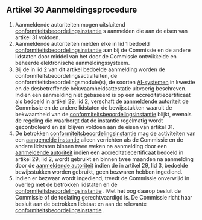 ## Artikel 30 Aanmeldingsprocedure

1. Aanmeldende autoriteiten mogen uitsluitend [conformiteitsbeoordelingsinstantie](a3.md#^confins) s aanmelden die aan de eisen van artikel 31 voldoen.
2. Aanmeldende autoriteiten melden elke in lid 1 bedoeld [conformiteitsbeoordelingsinstantie](a3.md#^confins) aan bij de Commissie en de andere lidstaten door middel van het door de Commissie ontwikkelde en beheerde elektronische aanmeldingssysteem.
3. Bij de in lid 2 van dit artikel bedoelde aanmelding worden de conformiteitsbeoordelingsactiviteiten, de conformiteitsbeoordelingsmodule(s), de soorten [AI-systemen](a3.md#^ai-systeem) in kwestie en de desbetreffende bekwaamheidsattestatie uitvoerig beschreven. Indien een aanmelding niet gebaseerd is op een accreditatiecertificaat als bedoeld in artikel 29, lid 2, verschaft de [aanmeldende autoriteit](a3.md#^aanmeldende) de Commissie en de andere lidstaten de bewijsstukken waaruit de bekwaamheid van de [conformiteitsbeoordelingsinstantie](a3.md#^confins) blijkt, evenals de regeling die waarborgt dat de instantie regelmatig wordt gecontroleerd en zal blijven voldoen aan de eisen van artikel 31.
4. De betrokken [conformiteitsbeoordelingsinstantie](a3.md#^confins) mag de activiteiten van een [aangemelde instantie](a3.md#^aanins) alleen verrichten als de Commissie en de andere lidstaten binnen twee weken na aanmelding door een [aanmeldende autoriteit](a3.md#^aanmeldende) indien een accreditatiecertificaat bedoeld in artikel 29, lid 2, wordt gebruikt en binnen twee maanden na aanmelding door de [aanmeldende autoriteit](a3.md#^aanmeldende) indien de in artikel 29, lid 3, bedoelde bewijsstukken worden gebruikt, geen bezwaren hebben ingediend.
5. Indien er bezwaar wordt ingediend, treedt de Commissie onverwijld in overleg met de betrokken lidstaten en de [conformiteitsbeoordelingsinstantie](a3.md#^confins) . Met het oog daarop besluit de Commissie of de toelating gerechtvaardigd is. De Commissie richt haar besluit aan de betrokken lidstaat en aan de relevante [conformiteitsbeoordelingsinstantie](a3.md#^confins) .